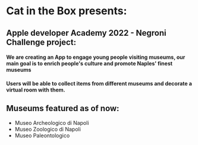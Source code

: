 # Cat in the Box presents:
## Apple developer Academy 2022 - Negroni Challenge project:
#### We are creating an App to engage young people visiting museums, our main goal is to enrich people's culture and promote Naples' finest museums
#### Users will be able to collect items from different museums and decorate a virtual room with them.
## Museums featured as of now:
- Museo Archeologico di Napoli
- Museo Zoologico di Napoli
- Museo Paleontologico


